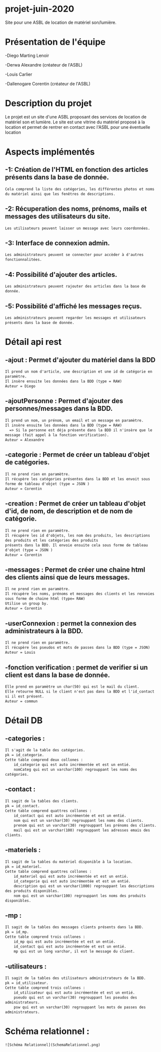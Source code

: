 # projet-juin-2020
Site pour une ASBL de location de matériel son/lumière.

# Présentation de l'équipe 
-Diego Marting Lenoir

-Derwa Alexandre (créateur de l'ASBL)

-Louis Carlier

-Dallenogare Corentin (créateur de l'ASBL)

# Description du projet
Le projet est un site d'une ASBL proposant des services de location de matériel son et lumière.
Le site est une vitrine du matériel proposé à la location et permet de rentrer en contact avec l'ASBL
pour une éventuelle location

# Aspects implémentés
-1: Création de l'HTML en fonction des articles présents dans la base de donnée. 
-
    Cela comprend la liste des catégories, les différentes photos et noms du matériel ainsi que les fenêtres de descriptions.
-2: Récuperation des noms, prénoms, mails et messages des utilisateurs du site.
-
    Les utilisateurs peuvent laisser un message avec leurs coordonnées.
-3: Interface de connexion admin.
-
    Les administrateurs peuvent se connecter pour accèder à d'autres fonctionnalitées.
-4: Possibilité d'ajouter des articles.
-
    Les administrateurs peuvent rajouter des articles dans la base de donnée.
-5: Possibilité d'affiché les messages reçus.
-
    Les administrateurs peuvent regarder les messages et utilisateurs présents dans la base de donnée.
  
# Détail api rest 
-ajout : Permet d'ajouter du matériel dans la BDD
-
    Il prend un nom d'article, une description et une id de catégorie en paramètre.
    Il insère ensuite les données dans la BDD (type = RAW)
    Auteur = Diego 
-ajoutPersonne : Permet d'ajouter des personnes/messages dans la BDD.
-
    Il prend un nom, un prénom, un email et un message en paramètre.
    Il insère ensuite les données dans la BDD (type = RAW)
      => Si la personne est déja présente dans la BDD il n'insère que le message (fait appel à la fonction verification).
    Auteur = Alexandre
-categorie : Permet de créer un tableau d'objet de catégories.
-
    Il ne prend rien en paramètre.
    Il récupère les catégories présentes dans la BDD et les envoit sous forme de tableau d'objet (type = JSON )
    Auteur = Corentin
-creation : Permet de créer un tableau d'objet d'id, de nom, de description et de nom de catégorie.
-
    Il ne prend rien en paramètre.
    Il récupère les id d'objets, les nom des produits, les descriptions des produits et les catégories des produits
    présents dans la BDD. Il envoie ensuite cela sous forme de tableau d'objet (type = JSON )
    Auteur = Corentin
-messages : Permet de créer une chaine html des clients ainsi que de leurs messages.
-
    Il ne prend rien en paramètre.
    Il récupère les noms, prénoms et messages des clients et les renvoies sous forme de chaine html (type= RAW)
    Utilise un group by.
    Auteur = Corentin
-userConnexion : permet la connexion des administrateurs à la BDD.
-
    Il ne prend rien en paramètre.
    Il récupère les pseudos et mots de passes dans la BDD (type = JSON)
    Auteur = Louis
-fonction verification : permet de verifier si un client est dans la base de donnée.
-
    Elle prend en paramètre un char(50) qui est le mail du client.
    Elle retourne NULL si le client n'est pas dans la BDD et l'id_contact si il est présent.
    Auteur = commun
    
# Détail DB
  -categories :
  -
    Il s'agit de la table des catégories.
    pk = id_categorie.
    Cette table comprend deux collones :
        id_categorie qui est auto incrémentée et est un entié.
        nomCateg qui est un varchar(100) regrouppant les noms des catégories. 
  -contact :
  -
    Il sagit de la tables des clients.
    pk = id_contact.
    Cette table comprend quattres collones :
        id_contact qui est auto incrémentée et est un entié.
        nom qui est un varchar(30) regrouppant les noms des clients. 
        prenom qui est un varchar(30) regrouppant les prénoms des clients. 
        mail qui est un varchar(100) regrouppant les adresses emais des clients. 
  -materiels :
  -
    Il sagit de la tables du matériel disponible à la location.
    pk = id_materiel.
    Cette table comprend quattres collones :
        id_materiel qui est auto incrémentée et est un entié.
        id_categorie qui est auto incrémentée et est un entié. 
        description qui est un varchar(1000) regrouppant les descriptions des produits disponibles. 
        nom qui est un varchar(100) regrouppant les noms des produits disponibles.   
  -mp :
  -
    Il sagit de la tables des messages clients présents dans la BDD.
    pk = id_mp.
    Cette table comprend trois collones :
        id_mp qui est auto incrémentée et est un entié.
        id_contact qui est auto incrémentée et est un entié. 
        mp qui est un long varchar, il est le message du client. 
  -utilisateurs :
  -
    Il sagit de la tables des utilisateurs administrateurs de la BDD.
    pk = id_utilisateur.
    Cette table comprend trois collones :
        id_utilisateur qui est auto incrémentée et est un entié.
        pseudo qui est un varchar(30) regrouppant les pseudos des administrateurs. 
        psw qui est un varchar(30) regrouppant les mots de passes des administrateurs.       
          
# Schéma relationnel :
    ![Schéma Relationnel](SchemaRelationnel.png)
          
